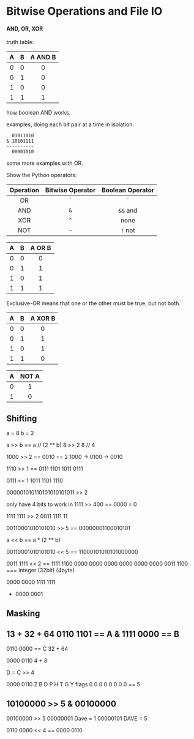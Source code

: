 # Bitwise Operations and File IO

#### AND, OR, XOR

truth table:

 A | B | A AND B
:-:|:-:|:------:
 0 | 0 |    0
 0 | 1 |    0
 1 | 0 |    0
 1 | 1 |    1


how boolean AND works.

examples, doing each bit pair at a time in isolation:

```
  01011010
& 10101111
----------
  00001010
```

some more examples with OR.

Show the Python operators:

Operation | Bitwise Operator | Boolean Operator
:--------:|:----------------:|:---------------:
   OR     |        `|`      |      `||` or
   AND    |        `&`       |       `&&` and
   XOR    |        `^`       |       none
   NOT    |        `~`       |       `!` not

 A | B | A OR B
:-:|:-:|:-----:
 0 | 0 |   0
 0 | 1 |   1
 1 | 0 |   1
 1 | 1 |   1

Exclusive-OR means that one or the other must be true, but not both.

 A | B | A XOR B
:-:|:-:|:------:
 0 | 0 |    0
 0 | 1 |    1
 1 | 0 |    1
 1 | 1 |    0

 A | NOT A
:-:|:----:
 0 |  1
 1 |  0

## Shifting
a = 8
b = 2

a >> b == a // (2 ** b)
8 >> 2
8 // 4

1000 >> 2 == 0010 == 2
1000 -> 0100 -> 0010

1110 >> 1 == 0111
1101
1011
0111

0111 << 1
1011
1101
1110

000001010110101010101011 >> 2

only have 4 bits to work in
1111 >> 400 == 0000 = 0

1111 1111 >> 2
0011 1111 11


00110001010101010 >> 5 == 00000001100010101


a << b == a * (2 ** b)

00110001010101010 << 5 == 11000101010101000000

0011 1111 << 2 == 1111 1100
0000 0000 0000 0000 0000 0000 0011 1100 === integer (32bit) (4byte)
  
  0000 0000
  1111 1111
+ 0000 0001

## Masking
  13 + 32 + 64
  0110 1101 == A
& 1111 0000 == B
-----------
  0110 0000 == C
  32 + 64

  0000 0110
  4 + 8

D = C >> 4

  0000 0110
      Z B D P H T G Y
flags 0 0 0 0 0 0 0 0  == 5

   10100000 >> 5
&  00100000 
-----------
   00100000 >> 5
   00000001 Dave = 1
   00000101 DAVE = 5












0110 0000 << 4 == 0000 0110
